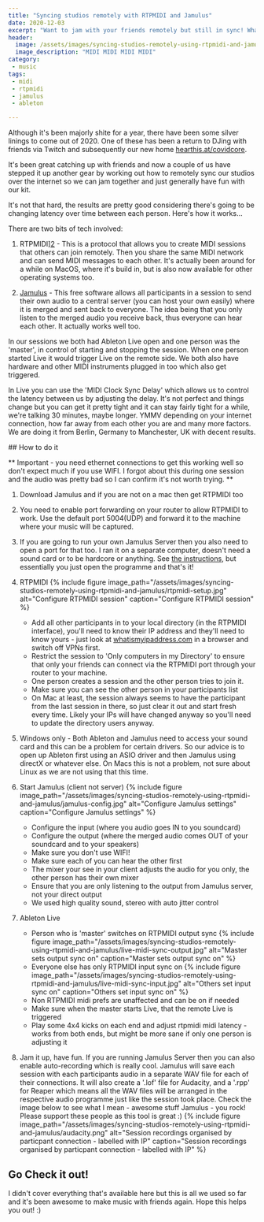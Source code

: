 ```yaml
---
title: "Syncing studios remotely with RTPMIDI and Jamulus"
date: 2020-12-03
excerpt: "Want to jam with your friends remotely but still in sync! What was once a distant dream now seems to be fairly easy thanks to some great free tools."
header:
  image: /assets/images/syncing-studios-remotely-using-rtpmidi-and-jamulus/header.png
  image_description: "MIDI MIDI MIDI MIDI"
category:
 - music
tags:
 - midi
 - rtpmidi
 - jamulus
 - ableton

---
```


Although it's been majorly shite for a year, there have been some silver linings to come out of 2020. One of these has been a return to DJing with friends via Twitch and subsequently our new home [hearthis.at/covidcore][1].

It's been great catching up with friends and now a couple of us have stepped it up another gear by working out how to remotely sync our studios over the internet so we can jam together and just generally have fun with our kit. 

It's not that hard, the results are pretty good considering there's going to be changing latency over time between each person. Here's how it works...

<include diagram here>

There are two bits of tech involved:
1. RTPMIDI][2] - This is a protocol that allows you to create MIDI sessions that others can join remotely. Then you share the same MIDI network and can send MIDI messages to each other. It's actually been around for a while on MacOS, where it's build in, but is also now available for other operating systems too.

2. [Jamulus][3] - This free software allows all participants in a session to send their own audio to a central server (you can host your own easily) where it is merged and sent back to everyone. The idea being that you only listen to the merged audio you receive back, thus everyone can hear each other. It actually works well too.

In our sessions we both had Ableton Live open and one person was the 'master', in control of starting and stopping the session. When one person started Live it would trigger Live on the remote side. We both also have hardware and other MIDI instruments plugged in too which also get triggered. 

In Live you can use the 'MIDI Clock Sync Delay' which allows us to control the latency between us by adjusting the delay. It's not perfect and things change but you can get it pretty tight and it can stay fairly tight for a while, we're talking 30 minutes, maybe longer. YMMV depending on your internet connection, how far away from each other you are and many more factors. We are doing it from Berlin, Germany to Manchester, UK with decent results.

## How to do it

** Important - you need ethernet connections to get this working well so don't expect much if you use WIFI. I forgot about this during one session and the audio was pretty bad so I can confirm it's not worth trying. **

1. Download Jamulus and if you are not on a mac then get RTPMIDI too


1. You need to enable port forwarding on your router to allow RTPMIDI to work. Use the default port 5004(UDP) and forward it to the machine where your music will be captured.


1. If you are going to run your own Jamulus Server then you also need to open a port for that too. I ran it on a separate computer, doesn't need a sound card or to be hardcore or anything. See [the instructions][4], but essentially you just open the programme and that's it! 


1. RTPMIDI
   {% include figure image_path="/assets/images/syncing-studios-remotely-using-rtpmidi-and-jamulus/rtpmidi-setup.jpg" alt="Configure RTPMIDI session" caption="Configure RTPMIDI session" %}
   - Add all other participants in to your local directory (in the RTPMIDI interface), you'll need to know their IP address and they'll need to know yours - just look at [whatismyipaddress.com][3] in a browser and switch off VPNs first.
   - Restrict the session to 'Only computers in my Directory' to ensure that only your friends can connect via the RTPMIDI port through your router to your machine. 
   - One person creates a session and the other person tries to join it. 
   - Make sure you can see the other person in your participants list
   - On Mac at least, the session always seems to have the participant from the last session in there, so just clear it out and start fresh every time. Likely your IPs will have changed anyway so you'll need to update the directory users anyway. 
   

1. Windows only - Both Ableton and Jamulus need to access your sound card and this can be a problem for certain drivers. So our advice is to open up Ableton first using an ASIO driver and then Jamulus using directX or whatever else. On Macs this is not a problem, not sure about Linux as we are not using that this time. 
    

1. Start Jamulus (client not server)
   {% include figure image_path="/assets/images/syncing-studios-remotely-using-rtpmidi-and-jamulus/jamulus-config.jpg" alt="Configure Jamulus settings" caption="Configure Jamulus settings" %}
   - Configure the input (where you audio goes IN to you soundcard)
   - Configure the output (where the merged audio comes OUT of your soundcard and to your speakers)
   - Make sure you don't use WIFI!
   - Make sure each of you can hear the other first
   - The mixer your see in your client adjusts the audio for you only, the other person has their own mixer
   - Ensure that you are only listening to the output from Jamulus server, not your direct output
   - We used high quality sound, stereo with auto jitter control
  

1. Ableton Live
   - Person who is 'master' switches on RTPMIDI output sync
      {% include figure image_path="/assets/images/syncing-studios-remotely-using-rtpmidi-and-jamulus/live-midi-sync-output.jpg" alt="Master sets output sync on" caption="Master sets output sync on" %} 
   - Everyone else has only RTPMIDI input sync on 
      {% include figure image_path="/assets/images/syncing-studios-remotely-using-rtpmidi-and-jamulus/live-midi-sync-input.jpg" alt="Others set input sync on" caption="Others set input sync on" %}
   - Non RTPMIDI midi prefs are unaffected and can be on if needed
   - Make sure when the master starts Live, that the remote Live is triggered
   - Play some 4x4 kicks on each end and adjust rtpmidi midi latency - works from both ends, but might be more sane if only one person is adjusting it

1. Jam it up, have fun. If you are running Jamulus Server then you can also enable auto-recording which is really cool. Jamulus will save each session with each participants audio in a separate WAV file for each of their connections. It will also create a '.lof' file for Audacity, and a '.rpp' for Reaper which means all the WAV files will be arranged in the respective audio programme just like the session took place. Check the image below to see what I mean - awesome stuff Jamulus - you rock! Please support these people as this tool is great :)
{% include figure image_path="/assets/images/syncing-studios-remotely-using-rtpmidi-and-jamulus/audacity.png" alt="Session recordings organised by particpant connection - labelled with IP" caption="Session recordings organised by particpant connection - labelled with IP" %}
   
## Go Check it out!
I didn't cover everything that's available here but this is all we used so far and it's been awesome to make music with friends again. Hope this helps you out! :)





[1]: https://hearthis.at/covidcore
[2]: https://en.wikipedia.org/wiki/RTP-MIDI
[3]: https://jamulus.io/
[4]: https://jamulus.io/wiki/Running-a-Server
[5]: https://www.whatismyipaddress.com
